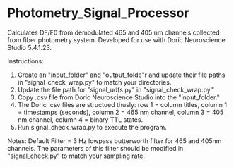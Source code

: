 # Photometry_Signal_Processor
Calculates DF/F0 from demodulated 465 and 405 nm channels collected from fiber photometry system. Developed for use with Doric Neuroscience Studio 5.4.1.23.

Instructions:
1. Create an "input_folder" and "output_folde"r and update their file paths in "signal_check_wrap.py" to match your directories.
2. Update the file path for "signal_udfs.py" in "signal_check_wrap.py."
3. Copy .csv file from Doric Neuroscience Studio into the "input_folder."
4. The Doric .csv files are structued thusly: row 1 = column titles, column 1 = timestamps (seconds), column 2 = 465 nm channel, column 3 = 405 nm channel, column 4 = binary TTL states.
5. Run signal_check_wrap.py to execute the program.

Notes:
Default Filter = 3 Hz lowpass butterworth filter for 465 and 405nm channels. The parameters of this filter should be modified in "signal_check.py" to match your sampling rate.
